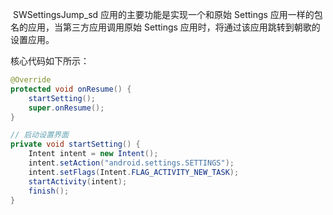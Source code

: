 ​        SWSettingsJump_sd 应用的主要功能是实现一个和原始 Settings 应用一样的包名的应用，当第三方应用调用原始 Settings 应用时，将通过该应用跳转到朝歌的设置应用。

核心代码如下所示：

```java
@Override
protected void onResume() {
    startSetting();	
    super.onResume();
}

// 启动设置界面
private void startSetting() {
    Intent intent = new Intent();
    intent.setAction("android.settings.SETTINGS");
    intent.setFlags(Intent.FLAG_ACTIVITY_NEW_TASK);
    startActivity(intent);
    finish();
}
```

